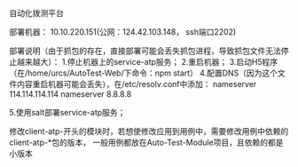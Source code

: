 自动化拨测平台

部署机器：
10.10.220.151(公网：124.42.103.148， ssh端口2202)

部署说明（由于抓包的存在，直接部署可能会丢失抓包进程，导致抓包文件无法停止越来越大）：
1.停止机器上的service-atp服务；
2.重启机器；
3.启动H5程序（在/home/urcs/AutoTest-Web/下命令：npm start）
4.配置DNS（因为这个文件内容重启机器可能会丢失），在/etc/resolv.conf中添加：
nameserver 114.114.114.114
nameserver 8.8.8.8

5.使用salt部署service-atp服务；

修改client-atp-开头的模块时，若想使修改应用到用例中，需要修改用例中依赖的client-atp-*包的版本，
一般用例都放在Auto-Test-Module项目，且依赖的都是小版本